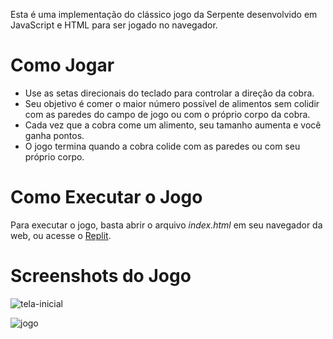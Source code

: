 Esta é uma implementação do clássico jogo da Serpente desenvolvido em JavaScript e HTML para ser jogado no navegador.

# Como Jogar 
* Use as setas direcionais do teclado para controlar a direção da cobra.
* Seu objetivo é comer o maior número possível de alimentos sem colidir com as paredes do campo de jogo ou com o próprio corpo da cobra.
* Cada vez que a cobra come um alimento, seu tamanho aumenta e você ganha pontos.
* O jogo termina quando a cobra colide com as paredes ou com seu próprio corpo.

# Como Executar o Jogo
Para executar o jogo, basta abrir o arquivo *index.html* em seu navegador da web, ou acesse o [Replit](https://replit.com/@humbertofarrapo/JogoDaCobrinha).

# Screenshots do Jogo
![tela-inicial](https://github.com/humbertofarrapo/serpente/assets/105745727/bc3f3b84-c61b-4d3d-8f42-3475c6f17a39)

![jogo](https://github.com/humbertofarrapo/serpente/assets/105745727/98d801ff-e956-447f-a5e0-e34d56a8f3b4)

